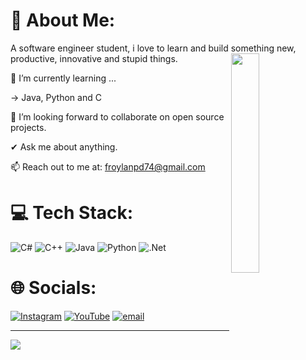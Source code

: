# 🎴 About Me:
A software engineer student, i love to learn and build something new, productive, innovative and stupid things.
<img align="right" width="30%" src="https://media.tenor.com/68uhd4b3tI8AAAAj/black-cat.gif">

🌱 I’m currently learning ... 

-> Java, Python and C

👯 I’m looking forward to collaborate on open source projects.

✔ Ask me about anything.

📫 Reach out to me at: froylanpd74@gmail.com  

# 💻 Tech Stack:
![C#](https://img.shields.io/badge/c%23-%23239120.svg?style=for-the-badge&logo=csharp&logoColor=white) ![C++](https://img.shields.io/badge/c++-%2300599C.svg?style=for-the-badge&logo=c%2B%2B&logoColor=white) ![Java](https://img.shields.io/badge/java-%23ED8B00.svg?style=for-the-badge&logo=openjdk&logoColor=white) ![Python](https://img.shields.io/badge/python-3670A0?style=for-the-badge&logo=python&logoColor=ffdd54) ![.Net](https://img.shields.io/badge/.NET-5C2D91?style=for-the-badge&logo=.net&logoColor=white)

# 🌐 Socials:
[![Instagram](https://img.shields.io/badge/Instagram-%23E4405F.svg?logo=Instagram&logoColor=white)](https://instagram.com/https://www.instagram.com/froy.xo/) [![YouTube](https://img.shields.io/badge/YouTube-%23FF0000.svg?logo=YouTube&logoColor=white)](https://youtube.com/@https://www.youtube.com/@JustFroy) [![email](https://img.shields.io/badge/Email-D14836?logo=gmail&logoColor=white)](mailto:froylanpd74@gmail.com) 

---
[![](https://visitcount.itsvg.in/api?id=froyln&icon=0&color=0)](https://visitcount.itsvg.in)

<!-- Proudly created with GPRM ( https://gprm.itsvg.in ) -->
